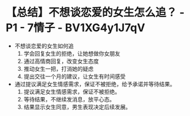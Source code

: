 # 【总结】不想谈恋爱的女生怎么追？ - P1 - 7情子 - BV1XG4y1J7qV

-   不想谈恋爱的女生如何追
    1.  学会回复女生的拒绝，让她想做你女朋友
    2.  通过高情商回复，改变女生态度
    3.  推动女生一把，打消她的疑虑
    4.  提出交往一个月的建议，让女生有时间感受
-   通过提议满足女生情感需求，保证不被拒绝，给予承诺并等待结果。
    1.  提议满足女生情感需求，保证不被拒绝。
    2.  等待结果，不继续发消息，放平心态。
    3.  结果显示女生同意，男生表现决定后续发展。